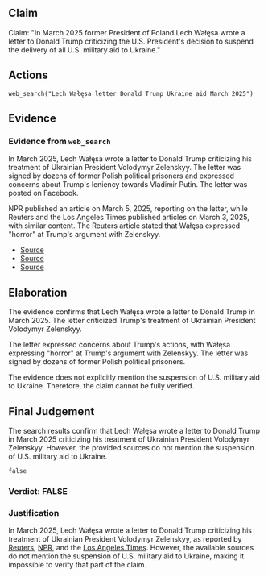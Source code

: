 ## Claim
Claim: "In March 2025 former President of Poland Lech Wałęsa wrote a letter to Donald Trump criticizing the U.S. President's decision to suspend the delivery of all U.S. military aid to Ukraine."

## Actions
```
web_search("Lech Wałęsa letter Donald Trump Ukraine aid March 2025")
```

## Evidence
### Evidence from `web_search`
In March 2025, Lech Wałęsa wrote a letter to Donald Trump criticizing his treatment of Ukrainian President Volodymyr Zelenskyy. The letter was signed by dozens of former Polish political prisoners and expressed concerns about Trump's leniency towards Vladimir Putin. The letter was posted on Facebook.

NPR published an article on March 5, 2025, reporting on the letter, while Reuters and the Los Angeles Times published articles on March 3, 2025, with similar content. The Reuters article stated that Wałęsa expressed "horror" at Trump's argument with Zelenskyy.
*   [Source](https://www.npr.org/2025/03/05/nx-s1-5317474/nobel-peace-prize-winner-lech-walesa-condemns-president-trumps-treatment-of-zelenskyy)
*   [Source](https://www.reuters.com/world/polish-cold-war-hero-walesa-writes-trump-expressing-horror-zelenskiy-spat-2025-03-03/)
*   [Source](https://www.latimes.com/world-nation/story/2025-03-03/polish-democracy-hero-walesa-says-trump-treatment-of-zelensky-filled-him-with-horror)


## Elaboration
The evidence confirms that Lech Wałęsa wrote a letter to Donald Trump in March 2025. The letter criticized Trump's treatment of Ukrainian President Volodymyr Zelenskyy.

The letter expressed concerns about Trump's actions, with Wałęsa expressing "horror" at Trump's argument with Zelenskyy. The letter was signed by dozens of former Polish political prisoners.

The evidence does not explicitly mention the suspension of U.S. military aid to Ukraine. Therefore, the claim cannot be fully verified.


## Final Judgement
The search results confirm that Lech Wałęsa wrote a letter to Donald Trump in March 2025 criticizing his treatment of Ukrainian President Volodymyr Zelenskyy. However, the provided sources do not mention the suspension of U.S. military aid to Ukraine.

`false`


### Verdict: FALSE

### Justification
In March 2025, Lech Wałęsa wrote a letter to Donald Trump criticizing his treatment of Ukrainian President Volodymyr Zelenskyy, as reported by [Reuters](https://www.reuters.com/world/polish-cold-war-hero-walesa-writes-trump-expressing-horror-zelenskiy-spat-2025-03-03/), [NPR](https://www.npr.org/2025/03/05/nx-s1-5317474/nobel-peace-prize-winner-lech-walesa-condemns-president-trumps-treatment-of-zelenskyy), and the [Los Angeles Times](https://www.latimes.com/world-nation/story/2025-03-03/polish-democracy-hero-walesa-says-trump-treatment-of-zelensky-filled-him-with-horror). However, the available sources do not mention the suspension of U.S. military aid to Ukraine, making it impossible to verify that part of the claim.
